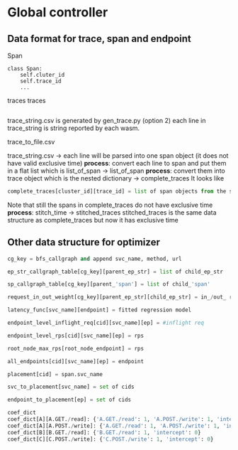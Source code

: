 # Global controller

## Data format for trace, span and endpoint

Span
```
class Span:
    self.cluter_id
    self.trace_id
    ...
```

traces
traces 
```python

```

trace_string.csv is generated by gen_trace.py (option 2)
each line in trace_string is string reported by each wasm.

trace_to_file.csv

trace_string.csv 
-> each line will be parsed into one span object (it does not have valid exclusive time)
**process**: convert each line to span and put them in a flat list which is list_of_span
-> list_of_span
**process**: convert them into trace object which is the nested dictionary
-> complete_traces
It looks like
```python
complete_traces[cluster_id][trace_id] = list of span objects from the same trace id
```
Note that still the spans in complete_traces do not have exclusive time
**process**: stitch_time
-> stitched_traces
stitched_traces is the same data structure as complete_traces but now it has exclusive time

## Other data structure for optimizer
```python
cg_key = bfs_callgraph and append svc_name, method, url

ep_str_callgraph_table[cg_key][parent_ep_str] = list of child_ep_str

sp_callgraph_table[cg_key][parent_'span'] = list of child_'span'

request_in_out_weight[cg_key][parent_ep_str][child_ep_str] = in_/out_ ratio

latency_func[svc_name][endpoint] = fitted regression model

endpoint_level_inflight_req[cid][svc_name][ep] = #inflight req

endpoint_level_rps[cid][svc_name][ep] = rps

root_node_max_rps[root_node_endpoint] = rps

all_endpoints[cid][svc_name][ep] = endpoint

placement[cid] = span.svc_name

svc_to_placement[svc_name] = set of cids

endpoint_to_placement[ep] = set of cids

coef_dict
coef_dict[A][A.GET./read]: {'A.GET./read': 1, 'A.POST./write': 1, 'intercept': 0}
coef_dict[A][A.POST./write]: {'A.GET./read': 1, 'A.POST./write': 1, 'intercept': 0}
coef_dict[B][B.GET./read]: {'B.GET./read': 1, 'intercept': 0}
coef_dict[C][C.POST./write]: {'C.POST./write': 1, 'intercept': 0}
```
